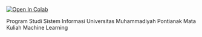 [![Open In Colab](https://colab.research.google.com/assets/colab-badge.svg)](https://colab.research.google.com/github/izhanugr/ml-umpontianak/blob/main/Minggu2_DataStructures_Visualization.ipynb)

Program Studi Sistem Informasi
Universitas Muhammadiyah Pontianak
Mata Kuliah Machine Learning
